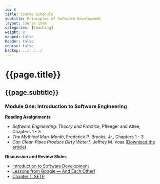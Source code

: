 ```yaml
---
id: 0
title: Course Schedule
subtitle: Principles of Software Development
layout: course_item
categories: [teaching]
weight: 0
mapped: false
header: false
course: false
backup: ../../../
---
```


# {{page.title}}

## {{page.subtitle}}

### Module One: Introduction to Software Engineering

**Reading Assignments**

- <em>Software Engineering: Theory and Practice</em>, Pfleeger and Atlee, Chapters 1 - 3
- <em>The Mythical Man-Month</em>,  Frederick P. Brooks, Jr., Chapters 1 - 3
- <em>Can Clean Pipes Produce Dirty Water?</em>, Jeffrey M. Voas ([Download the article](http://www.cigital.com/papers/download/qualitytime2.pdf))

**Discussion and Review Slides**

<ul>

  <li> <a target="_blank" href ="{{site.baseurl}}teaching/cs280F2015/provide/slides/cs280_introduction.html">Introduction to Software Development</a>
  <li> <a target="_blank" href ="{{site.baseurl}}teaching/cs280F2015/provide/slides/cs280_lessons_from_google.html">Lessons from Google &mdash; And Each Other!</a>
  <li> <a target="_blank" href ="{{site.baseurl}}teaching/cs280F2015/provide/slides/cs280_SETP_chapter1.html">Chapter 1: SETP</a>

</ul>

